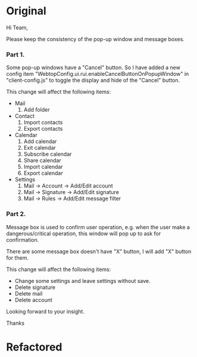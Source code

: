 # Original

Hi Team,

Please keep the consistency of the pop-up window and message boxes.

### Part 1.
Some pop-up windows have a "Cancel" button. So I have added a new config item "WebtopConfig.ui.rui.enableCancelButtonOnPopupWindow" in "client-config.js" to toggle the display and hide of the "Cancel" button.

This change will affect the following items: 
- Mail
    1. Add folder
- Contact
    1. Import contacts
    1. Export contacts
- Calendar
    1. Add calendar
    1. Exit calendar
    1. Subscribe calendar
    1. Share calendar
    1. Import calendar
    1. Export calendar
- Settings
    1. Mail -> Account -> Add/Edit account
    1. Mail -> Signature -> Add/Edit signature
    1. Mail -> Rules -> Add/Edit message filter

### Part 2.
Message box is used to confirm user operation, e.g. when the user make a dangerous/critical operation, this window will pop up to ask for confirmation.

There are some message box doesn't have "X" button, I will add "X" button for them.

This change will affect the following items: 
- Change some settings and leave settings without save.
- Delete signature
- Delete mail
- Delete account


Looking forward to your insight.

Thanks

# Refactored

